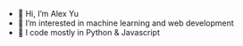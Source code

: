 - 👋 Hi, I’m Alex Yu
- 👀 I’m interested in machine learning and web development
- 🌱 I code mostly in Python & Javascript

<!---
alexyu90/alexyu90 is a ✨ special ✨ repository because its `README.md` (this file) appears on your GitHub profile.
You can click the Preview link to take a look at your changes.
--->

